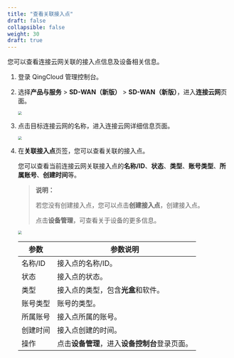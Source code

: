 ```yaml
---
title: "查看关联接入点"
draft: false
collapsible: false
weight: 30
draft: true
---
```


您可以查看连接云网关联的接入点信息及设备相关信息。

1. 登录 QingCloud 管理控制台。

2. 选择**产品与服务** > **SD-WAN（新版）** > **SD-WAN（新版）**，进入**连接云网**页面。

   <img src="../../../_images/qs_cloud_network.png" style="zoom:50%;" />

3. 点击目标连接云网的名称，进入连接云网详细信息页面。

   <img src="../../../_images/um_cloud_details.png" style="zoom:50%;" />

4. 在**关联接入点**页签，您可以查看关联的接入点。

   您可以查看当前连接云网关联接入点的**名称/ID**、**状态**、**类型**、**账号类型**、**所属账号**、**创建时间**等。

   > **说明：**
   >
   > 若您没有创建接入点，您可以点击**创建接入点**，创建接入点。
   >
   > 点击**设备管理**，可查看关于设备的更多信息。
   
   <img src="../../../_images/um_cloud_access_point.png" style="zoom:50%;" />
   
   | 参数     | 参数说明                                       |
   | -------- | ---------------------------------------------- |
   | 名称/ID  | 接入点的名称/ID。                              |
   | 状态     | 接入点的状态。                                 |
   | 类型     | 接入点的类型，包含**光盒**和软件。             |
   | 账号类型 | 账号的类型。                                   |
   | 所属账号 | 接入点所属的账号。                             |
   | 创建时间 | 接入点创建的时间。                             |
   | 操作     | 点击**设备管理**，进入**设备控制台**登录页面。 |
   
   

